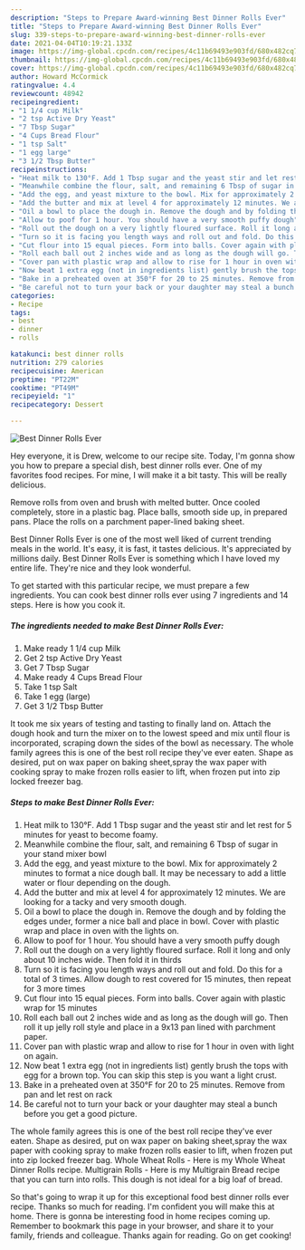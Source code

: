 ```yaml
---
description: "Steps to Prepare Award-winning Best Dinner Rolls Ever"
title: "Steps to Prepare Award-winning Best Dinner Rolls Ever"
slug: 339-steps-to-prepare-award-winning-best-dinner-rolls-ever
date: 2021-04-04T10:19:21.133Z
image: https://img-global.cpcdn.com/recipes/4c11b69493e903fd/680x482cq70/best-dinner-rolls-ever-recipe-main-photo.jpg
thumbnail: https://img-global.cpcdn.com/recipes/4c11b69493e903fd/680x482cq70/best-dinner-rolls-ever-recipe-main-photo.jpg
cover: https://img-global.cpcdn.com/recipes/4c11b69493e903fd/680x482cq70/best-dinner-rolls-ever-recipe-main-photo.jpg
author: Howard McCormick
ratingvalue: 4.4
reviewcount: 48942
recipeingredient:
- "1 1/4 cup Milk"
- "2 tsp Active Dry Yeast"
- "7 Tbsp Sugar"
- "4 Cups Bread Flour"
- "1 tsp Salt"
- "1 egg large"
- "3 1/2 Tbsp Butter"
recipeinstructions:
- "Heat milk to 130°F. Add 1 Tbsp sugar and the yeast stir and let rest for 5 minutes for yeast to become foamy."
- "Meanwhile combine the flour, salt, and remaining 6 Tbsp of sugar in your stand mixer bowl"
- "Add the egg, and yeast mixture to the bowl. Mix for approximately 2 minutes to format a nice dough ball. It may be necessary to add a little water or flour depending on the dough."
- "Add the butter and mix at level 4 for approximately 12 minutes. We are looking for a tacky and very smooth dough."
- "Oil a bowl to place the dough in. Remove the dough and by folding the edges under, former a nice ball and place in bowl. Cover with plastic wrap and place in oven with the lights on."
- "Allow to poof for 1 hour. You should have a very smooth puffy dough"
- "Roll out the dough on a very lightly floured surface. Roll it long and only about 10 inches wide. Then fold it in thirds"
- "Turn so it is facing you length ways and roll out and fold. Do this for a total of 3 times. Allow dough to rest covered for 15 minutes, then repeat for 3 more times"
- "Cut flour into 15 equal pieces. Form into balls. Cover again with plastic wrap for 15 minutes"
- "Roll each ball out 2 inches wide and as long as the dough will go. Then roll it up jelly roll style and place in a 9x13 pan lined with parchment paper."
- "Cover pan with plastic wrap and allow to rise for 1 hour in oven with light on again."
- "Now beat 1 extra egg (not in ingredients list) gently brush the tops with egg for a brown top. You can skip this step is you want a light crust."
- "Bake in a preheated oven at 350°F for 20 to 25 minutes. Remove from pan and let rest on rack"
- "Be careful not to turn your back or your daughter may steal a bunch before you get a good picture."
categories:
- Recipe
tags:
- best
- dinner
- rolls

katakunci: best dinner rolls 
nutrition: 279 calories
recipecuisine: American
preptime: "PT22M"
cooktime: "PT49M"
recipeyield: "1"
recipecategory: Dessert

---
```



![Best Dinner Rolls Ever](https://img-global.cpcdn.com/recipes/4c11b69493e903fd/680x482cq70/best-dinner-rolls-ever-recipe-main-photo.jpg)

Hey everyone, it is Drew, welcome to our recipe site. Today, I'm gonna show you how to prepare a special dish, best dinner rolls ever. One of my favorites food recipes. For mine, I will make it a bit tasty. This will be really delicious.

Remove rolls from oven and brush with melted butter. Once cooled completely, store in a plastic bag. Place balls, smooth side up, in prepared pans. Place the rolls on a parchment paper-lined baking sheet.

Best Dinner Rolls Ever is one of the most well liked of current trending meals in the world. It's easy, it is fast, it tastes delicious. It's appreciated by millions daily. Best Dinner Rolls Ever is something which I have loved my entire life. They're nice and they look wonderful.


To get started with this particular recipe, we must prepare a few ingredients. You can cook best dinner rolls ever using 7 ingredients and 14 steps. Here is how you cook it.

<!--inarticleads1-->

##### The ingredients needed to make Best Dinner Rolls Ever:

1. Make ready 1 1/4 cup Milk
1. Get 2 tsp Active Dry Yeast
1. Get 7 Tbsp Sugar
1. Make ready 4 Cups Bread Flour
1. Take 1 tsp Salt
1. Take 1 egg (large)
1. Get 3 1/2 Tbsp Butter


It took me six years of testing and tasting to finally land on. Attach the dough hook and turn the mixer on to the lowest speed and mix until flour is incorporated, scraping down the sides of the bowl as necessary. The whole family agrees this is one of the best roll recipe they&#39;ve ever eaten. Shape as desired, put on wax paper on baking sheet,spray the wax paper with cooking spray to make frozen rolls easier to lift, when frozen put into zip locked freezer bag. 

<!--inarticleads2-->

##### Steps to make Best Dinner Rolls Ever:

1. Heat milk to 130°F. Add 1 Tbsp sugar and the yeast stir and let rest for 5 minutes for yeast to become foamy.
1. Meanwhile combine the flour, salt, and remaining 6 Tbsp of sugar in your stand mixer bowl
1. Add the egg, and yeast mixture to the bowl. Mix for approximately 2 minutes to format a nice dough ball. It may be necessary to add a little water or flour depending on the dough.
1. Add the butter and mix at level 4 for approximately 12 minutes. We are looking for a tacky and very smooth dough.
1. Oil a bowl to place the dough in. Remove the dough and by folding the edges under, former a nice ball and place in bowl. Cover with plastic wrap and place in oven with the lights on.
1. Allow to poof for 1 hour. You should have a very smooth puffy dough
1. Roll out the dough on a very lightly floured surface. Roll it long and only about 10 inches wide. Then fold it in thirds
1. Turn so it is facing you length ways and roll out and fold. Do this for a total of 3 times. Allow dough to rest covered for 15 minutes, then repeat for 3 more times
1. Cut flour into 15 equal pieces. Form into balls. Cover again with plastic wrap for 15 minutes
1. Roll each ball out 2 inches wide and as long as the dough will go. Then roll it up jelly roll style and place in a 9x13 pan lined with parchment paper.
1. Cover pan with plastic wrap and allow to rise for 1 hour in oven with light on again.
1. Now beat 1 extra egg (not in ingredients list) gently brush the tops with egg for a brown top. You can skip this step is you want a light crust.
1. Bake in a preheated oven at 350°F for 20 to 25 minutes. Remove from pan and let rest on rack
1. Be careful not to turn your back or your daughter may steal a bunch before you get a good picture.


The whole family agrees this is one of the best roll recipe they&#39;ve ever eaten. Shape as desired, put on wax paper on baking sheet,spray the wax paper with cooking spray to make frozen rolls easier to lift, when frozen put into zip locked freezer bag. Whole Wheat Rolls - Here is my Whole Wheat Dinner Rolls recipe. Multigrain Rolls - Here is my Multigrain Bread recipe that you can turn into rolls. This dough is not ideal for a big loaf of bread. 

So that's going to wrap it up for this exceptional food best dinner rolls ever recipe. Thanks so much for reading. I'm confident you will make this at home. There is gonna be interesting food in home recipes coming up. Remember to bookmark this page in your browser, and share it to your family, friends and colleague. Thanks again for reading. Go on get cooking!
